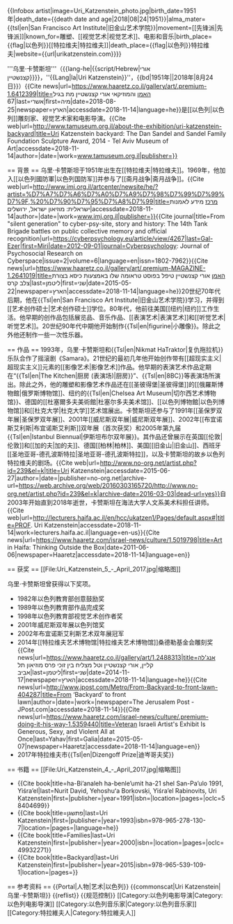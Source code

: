 {{Infobox artist|image=Uri_Katzenstein_photo.jpg|birth_date=1951年|death_date={{death date and age|2018|08|24|1951}}|alma_mater={{tsl|en|San Francisco Art Institute|旧金山艺术学院}}|movement=[[先锋派|先锋派]]|known_for=雕塑、[[视觉艺术|视觉艺术]]、电影和音乐|birth_place={{flag|以色列}}[[特拉维夫|特拉维夫]]|death_place={{flag|以色列}}特拉维夫|website={{url|urikatzenstein.com}}}}

'''乌里·卡赞斯坦'''（{{lang-he|{{script/Hebrew|אורי קצנשטיין}}}}，''{{Lang|la|Uri Katzenstein}}''，{{bd|1951年||2018年|8月24日}}）<ref>{{Cite news|url=https://www.haaretz.co.il/gallery/art/.premium-1.6412399|title=האמן והמוזיקאי אורי קצנשטיין מת בגיל 67|last=אשרי|first=מיה|date=2018-08-25|newspaper=הארץ|accessdate=2018-11-14|language=he}}</ref>是[[以色列|以色列]]雕刻家、视觉艺术家和电影导演。<ref>{{Cite web|url=http://www.tamuseum.org.il/about-the-exhibition/uri-katzenstein-backyard|title=Uri Katzenstein backyard: The Dan Sandel and Sandel Family Foundation Sculpture Award, 2014 - Tel Aviv Museum of Art|accessdate=2018-11-14|author=|date=|work=www.tamuseum.org.il|publisher=}}</ref>

== 背景 ==
乌里·卡赞斯坦于1951年出生在[[特拉维夫|特拉维夫]]。1969年，他加入[[以色列國防軍|以色列国防军]]并参与了[[斋月战争|斋月战争]]。<ref name=":0">{{Cite web|url=http://www.imj.org.il/artcenter/newsite/he/?artist=%D7%A7%D7%A6%D7%A0%D7%A9%D7%98%D7%99%D7%99%D7%9F,%20%D7%90%D7%95%D7%A8%D7%99|title=מרכז מידע לאמנות ישראלית: מוזיאון ישראל, ירושלים|accessdate=2018-11-14|author=|date=|work=www.imj.org.il|publisher=}}</ref><ref>{{Cite journal|title=From "silent generation" to cyber-psy-site, story and history: The 14th Tank Brigade battles on public collective memory and official recognition|url=https://cyberpsychology.eu/article/view/4267|last=Gal-Ezer|first=Miri|date=2012-09-01|journal=Cyberpsychology: Journal of Psychosocial Research on Cyberspace|issue=2|volume=6|language=en|issn=1802-7962}}</ref><ref>{{Cite news|url=https://www.haaretz.co.il/gallery/art/.premium-MAGAZINE-1.2641019|title=האמן אורי קצנשטיין טיפל בפוסט טראומה שלו באמצעות כיסא בצורת צלב קרס|last=ליטמן|first=שני|date=2015-05-22|newspaper=הארץ|accessdate=2018-11-14|language=he}}</ref>20世纪70年代后期，他在{{Tsl|en|San Francisco Art Institute|旧金山艺术学院}}学习，并得到[[艺术创作硕士|艺术创作硕士]]学位。80年代，他前往美国[[纽约|纽约]]工作生活。他早期的创作品包括展览品、音乐作品、[[表演艺术|表演艺术]]和[[听觉艺术|听觉艺术]]<ref name=":0" />。20世纪90年代中期他开始制作{{Tsl|en|figurine|小雕像}}。除此之外他还制作一些一次性乐器<ref name=":0" />。

== 作品 ==
1993年，乌里·卡赞斯坦和{{Tsl|en|Nikmat HaTraktor|复仇拖拉机}}乐队合作了摇滚剧《Samara》<ref name=":0" />。21世纪的最初几年他开始创作带有[[超现实主义|超现实主义]]元素的[[影像艺术|影像艺术]]作品。他早期的表演艺术作品定期在“{{Tsl|en|The Kitchen|厨房 (表演场)|厨房}}”、{{Tsl|en|8BC}}等表演场所演出。除此之外，他的雕塑和影像艺术作品还在[[圣彼得堡|圣彼得堡]]的[[俄羅斯博物館|俄罗斯博物馆]]、纽约的{{Tsl|en|Chelsea Art Museum|切尔西艺术博物馆}}、德国的[[杜塞爾多夫美術館|杜塞尔多夫美术馆]]、[[以色列博物館|以色列博物馆]]和[[杜克大学|杜克大学]]艺术馆展出。<ref name=":0" />卡赞斯坦还参与了1991年[[圣保罗双年展|圣保罗双年展]]、2001年[[威尼斯双年展|威尼斯双年展]]、2002年[[布宜诺斯艾利斯|布宜诺斯艾利斯]]双年展（首次获奖）和2005年第九届{{Tsl|en|Istanbul Biennual|伊斯坦布尔双年展}}。<ref name=":0" />其作品还曾展示在英国[[伦敦|伦敦]]和[[加的夫|加的夫]]、德国[[柏林|柏林]]、美国[[旧金山|旧金山]]、西班牙[[圣地亚哥-德孔波斯特拉|圣地亚哥-德孔波斯特拉]]，以及卡赞斯坦的故乡以色列特拉维夫的剧场。<ref name=":0" /><ref>{{Cite web|url=http://www.no-org.net/artist.php?id=239&el=k|title=Uri Katzenstein|accessdate=2015-06-27|author=|date=|publisher=no-org.net|archive-url=https://web.archive.org/web/20160303165720/http://www.no-org.net/artist.php?id=239&el=k|archive-date=2016-03-03|dead-url=yes}}</ref>自2003年开始直到2018年逝世，卡赞斯坦在海法大学人文系美术科担任讲师。<ref>{{Cite web|url=http://lecturers.haifa.ac.il/en/hcc/ukatzen1/Pages/default.aspx#|title=PROF. Uri Katzenstein|accessdate=2018-11-14|work=lecturers.haifa.ac.il|language=en-us}}</ref><ref>{{Cite news|url=https://www.haaretz.com/israel-news/culture/1.5019798|title=Art in Haifa: Thinking Outside the Box|date=2011-06-06|newspaper=Haaretz|accessdate=2018-11-14|language=en}}</ref>

== 获奖 ==
[[File:Uri_Katzenstein_5_-_April_2017.jpg|缩略图]]

乌里·卡赞斯坦曾获得以下奖项。<ref name=":0" />

* 1982年以色列教育部创意鼓励奖
* 1989年以色列教育部作品完成奖
* 1998年以色列教育部视觉艺术创作者奖
* 2001年威尼斯双年展以色列馆奖
* 2002年布宜诺斯艾利斯艺术双年展冠军
* 2014年[[特拉维夫艺术博物馆|特拉维夫艺术博物馆]]桑德勒基金会雕刻奖<ref>{{Cite news|url=https://www.haaretz.co.il/gallery/art/1.2488313|title=אנג'לה קליין, אורי קצנשטיין וטל מצליח בין זוכי פרס מוזיאון תל אביב|last=ליטמן|first=שני|date=2014-11-17|newspaper=הארץ|accessdate=2018-11-14|language=he}}</ref><ref>{{Cite news|url=http://www.jpost.com/Metro/From-Backyard-to-front-lawn-404287|title=From ‘Backyard’ to front lawn|author=|date=|work=|newspaper=The Jerusalem Post - JPost.com|accessdate=2018-11-14}}</ref><ref>{{Cite news|url=https://www.haaretz.com/israel-news/culture/.premium-doing-it-his-way-1.5359440|title=Veteran Israeli Artist's Exhibit Is Generous, Sexy, and Violent All at Once|last=Yahav|first=Galia|date=2015-05-07|newspaper=Haaretz|accessdate=2018-11-14|language=en}}</ref>
* 2017年特拉维夫市{{Tsl|en|Dizengoff Prize|迪岑哥夫奖}}

== 书籍 ==
[[File:Uri_Katzenstein_4_-_April_2017.jpg|缩略图]]

* {{Cite book|title=ha-Biʼanaleh ha-benleʼumit ha-21 shel San-Paʼulo 1991, Yiśraʼel|last=Nurit Daṿid, Yehoshuʻa Borḳovsḳi, Yiśraʼel Rabinovits, Uri Ḳatzenstein|first=|publisher=|year=1991|isbn=|location=|pages=|oclc=58404699}}
* {{Cite book|title=פתשגן|last=Uri Katzenstein|first=|publisher=|year=1993|isbn=978-965-278-130-7|location=|pages=|language=he}}
* {{Cite book|title=Families|last=Uri Katzenstein|first=|publisher=|year=2000|isbn=|location=|pages=|oclc=49932271}}
* {{Cite book|title=Backyard|last=Uri Katzenstein|first=|publisher=|year=2015|isbn=978-965-539-109-1|location=|pages=}}

== 参考资料 ==
{{Portal|人物|艺术|以色列}}
{{commonscat|Uri Katzenstein|乌里·卡赞斯坦}}
{{reflist}}
{{规范控制}}
[[Category:以色列电影导演|Category:以色列电影导演]]
[[Category:以色列音乐家|Category:以色列音乐家]]
[[Category:特拉維夫人|Category:特拉維夫人]]